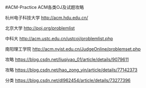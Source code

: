 #ACM-Practice
ACM各类OJ及试题攻略

杭州电子科技大学 http://acm.hdu.edu.cn/

北京大学 http://poj.org/problemlist

中科大 http://acm.ustc.edu.cn/ustcoj/problemlist.php

南阳理工学院 http://acm.nyist.edu.cn/JudgeOnline/problemset.php

攻略 https://blog.csdn.net/liuqiyao_01/article/details/9079611

攻略 https://blog.csdn.net/hao_zong_yin/article/details/77142373

分类 https://blog.csdn.net/dl962454/article/details/73277396
